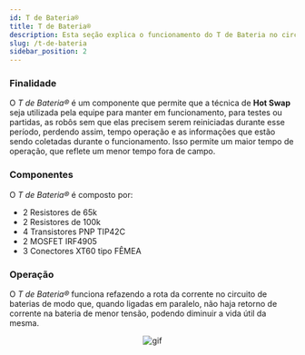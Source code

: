 ```yaml
---
id: T de Bateria®
title: T de Bateria®
description: Esta seção explica o funcionamento do T de Bateria no circuito de alimentação da Robô
slug: /t-de-bateria
sidebar_position: 2
---
```


### Finalidade 

O _T de Bateria®_ é um componente que permite que a técnica de __Hot Swap__ seja utilizada pela equipe para manter em funcionamento, para testes ou partidas, as robôs sem que elas precisem serem reiniciadas durante esse período, perdendo assim, tempo operação e as informações que estão sendo coletadas durante o funcionamento. Isso permite um maior tempo de operação, que reflete um menor tempo fora de campo.

### Componentes 

O _T de Bateria®_ é composto por:

- 2 Resistores de 65k
- 2 Resistores de 100k
- 4 Transistores PNP TIP42C
- 2 MOSFET IRF4905
- 3 Conectores XT60 tipo FÊMEA

### Operação 

O _T de Bateria®_ funciona refazendo a rota da corrente no circuito de baterias de modo que, quando ligadas em paralelo, não haja retorno de corrente na bateria de menor tensão, podendo diminuir a vida útil da mesma.
<div align = "center">
  
![gif](/img/T-de-bateria.gif)
  
</div>
